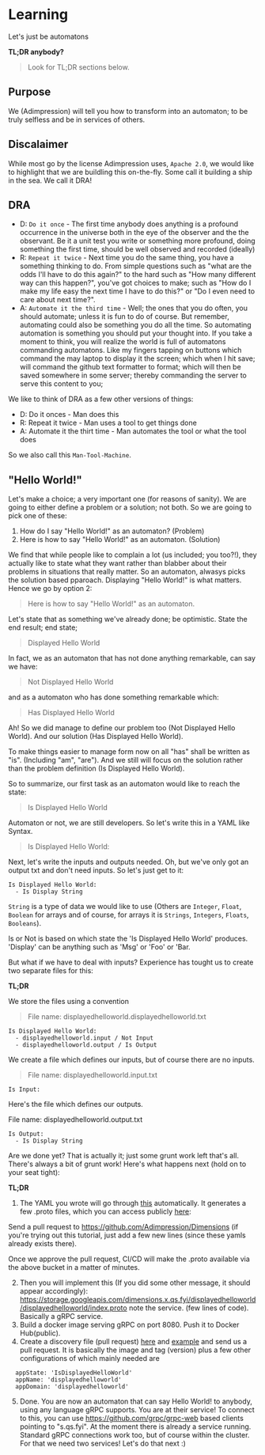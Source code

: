 # Learning
Let's just be automatons

**TL;DR anybody?**

> Look for TL;DR sections below.

## Purpose
We (Adimpression) will tell you how to transform into an automaton; to be truly selfless and be in services of others.

## Discalaimer
While most go by the license Adimpression uses, `Apache 2.0`, we would like to highlight that we are buildling this on-the-fly. Some call it building a ship in the sea. We call it DRA!

## DRA

- D: `Do it once` - The first time anybody does anything is a profound occurrence in the universe both in the eye of the observer and the the observant. Be it a unit test you write or something more profound, doing something the first time, should be well observed and recorded (ideally)
- R: `Repeat it twice` - Next time you do the same thing, you have a something thinking to do. From simple questions such as "what are the odds I'll have to do this again?" to the hard such as "How many different way can this happen?", you've got choices to make; such as "How do I make my life easy the next time I have to do this?" or "Do I even need to care about next time?".
- A: `Automate it the third time` - Well; the ones that you do often, you should automate; unless it is fun to do of course. But remember, automating could also be something you do all the time. So automating automation is something you should put your thought into. If you take a moment to think, you will realize the world is full of automatons commanding automatons. Like my fingers tapping on buttons which command the may laptop to display it the screen; which when I hit save; will command the github text formatter to format; which will then be saved somewhere in some server; thereby commanding the server to serve this content to you;

We like to think of DRA as a few other versions of things:

- D: Do it onces - Man does this
- R: Repeat it twice - Man uses a tool to get things done
- A: Automate it the thirt time - Man automates the tool or what the tool does

So we also call this `Man-Tool-Machine`. 

## "Hello World!"

Let's make a choice; a very important one (for reasons of sanity). We are going to either define a problem or a solution; not both. So we are going to pick one of these:

1. How do I say "Hello World!" as an automaton? (Problem)
2. Here is how to say "Hello World!" as an automaton. (Solution)

We find that while people like to complain a lot (us included; you too?!), they actually like to state what they want rather than blabber about their problems in situations that really matter. So an automaton, alwasys picks the solution based pparoach. Displaying "Hello World!"  is what matters. Hence we go by option 2:

> Here is how to say "Hello World!" as an automaton. 

Let's state that as something we've already done; be optimistic. State the end result; end state; 

> Displayed Hello World

In fact, we as an automaton that has not done anything remarkable, can say we have:

> Not Displayed Hello World

and as a automaton who has done something remarkable which:

> Has Displayed Hello World 

Ah! So we did manage to define our problem too (Not Displayed Hello World). And our solution (Has Displayed Hello World). 

To make things easier to manage form now on all "has" shall be written as "is". (Including "am", "are"). And we still will focus on the solution rather than the problem definition (Is Displayed Hello World).

So to summarize, our first task as an automaton would like to reach the state:

> Is Displayed Hello World

Automaton or not, we are still developers. So let's write this in a YAML like Syntax.

> Is Displayed Hello World:

Next, let's write the inputs and outputs needed. Oh, but we've only got an output txt and don't need inputs. So let's just get to it:


```
Is Displayed Hello World:
  - Is Display String
```

`String` is a type of data we would like to use (Others are `Integer`, `Float`, `Boolean` for arrays and of course, for arrays it is `Strings`, `Integers`, `Floats`, `Booleans`).

Is or Not is based on which state the 'Is Displayed Hello World' produces. 'Display' can be anything such as 'Msg' or 'Foo' or 'Bar.

But what if we have to deal with inputs? Experience has tought us to create two separate files for this:

**TL;DR**

We store the files using a convention

> File name: displayedhelloworld.displayedhelloworld.txt

```
Is Displayed Hello World:
  - displayedhelloworld.input / Not Input
  - displayedhelloworld.output / Is Output
```

We create a file which defines our inputs, but of course there are no inputs.

> File name: displayedhelloworld.input.txt
```
Is Input:
```

Here's the file which defines our outputs.

File name: displayedhelloworld.output.txt

```
Is Output:
  - Is Display String
```

Are we done yet? That is actually it; just some grunt work left that's all. There's always a bit of grunt work! Here's what happens next (hold on to your seat tight):

**TL;DR**

1. The YAML you wrote will go through [this](https://github.com/Adimpression/Scarcity) automatically. It generates a few .proto files, which you can access publicly [here](https://github.com/Adimpression/proto/tree/master/proto/displayedhelloworld):

Send a pull request to https://github.com/Adimpression/Dimensions (if you're trying out this tutorial, just add a few new lines (since these yamls already exists there).

Once we approve the pull request, CI/CD will make the .proto available via the above bucket in a matter of minutes.

2. Then you will implement this (If you did some other message, it should appear accordingly): https://storage.googleapis.com/dimensions.x.qs.fyi/displayedhelloworld/displayedhelloworld/index.proto note the service. (few lines of code). Basically a gRPC service.
3. Build  a docker image serving gRPC on port 8080. Push it to Docker Hub(public).
4. Create a discovery file (pull request) [here](https://github.com/Adimpression/Discovery/) and [example](https://github.com/Adimpression/Discovery/blob/master/displayedhelloworld.register.yaml) and send us a pull request. It is basically the image and tag (version) plus a few other configurations of which mainly needed are

```
  appState: 'IsDisplayedHelloWorld'
  appName: 'displayedhelloworld'
  appDomain: 'displayedhelloworld'
```

5. Done. You are now an automaton that can say Hello World! to anybody, using any language gRPC supports. You are at their service! To connect to this, you can use https://github.com/grpc/grpc-web based clients pointing to "s.qs.fyi". At the moment there is already a service running. Standard gRPC connections work too, but of course within the cluster. For that we need two services! Let's do that next :)
```

